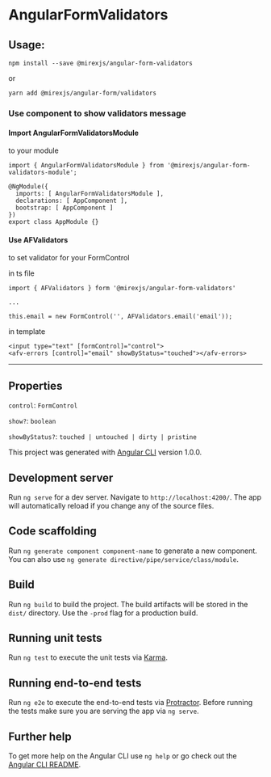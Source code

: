 # AngularFormValidators

## Usage:
`npm install --save @mirexjs/angular-form-validators`

or

`yarn add @mirexjs/angular-form/validators`

### Use component to show validators message

#### Import AngularFormValidatorsModule 
to your module
```
import { AngularFormValidatorsModule } from '@mirexjs/angular-form-validators-module';

@NgModule({
  imports: [ AngularFormValidatorsModule ],
  declarations: [ AppComponent ],
  bootstrap: [ AppComponent ]
})
export class AppModule {}
```

#### Use AFValidators
to set validator for your FormControl

in ts file
```
import { AFValidators } form '@mirexjs/angular-form-validators'

...

this.email = new FormControl('', AFValidators.email('email'));
```

in template

```
<input type="text" [formControl]="control">
<afv-errors [control]="email" showByStatus="touched"></afv-errors>
```

---

## Properties

`control`: `FormControl`

`show?`: `boolean`

`showByStatus?`: `touched | untouched | dirty | pristine`

This project was generated with [Angular CLI](https://github.com/angular/angular-cli) version 1.0.0.

## Development server

Run `ng serve` for a dev server. Navigate to `http://localhost:4200/`. The app will automatically reload if you change any of the source files.

## Code scaffolding

Run `ng generate component component-name` to generate a new component. You can also use `ng generate directive/pipe/service/class/module`.

## Build

Run `ng build` to build the project. The build artifacts will be stored in the `dist/` directory. Use the `-prod` flag for a production build.

## Running unit tests

Run `ng test` to execute the unit tests via [Karma](https://karma-runner.github.io).

## Running end-to-end tests

Run `ng e2e` to execute the end-to-end tests via [Protractor](http://www.protractortest.org/).
Before running the tests make sure you are serving the app via `ng serve`.

## Further help

To get more help on the Angular CLI use `ng help` or go check out the [Angular CLI README](https://github.com/angular/angular-cli/blob/master/README.md).
